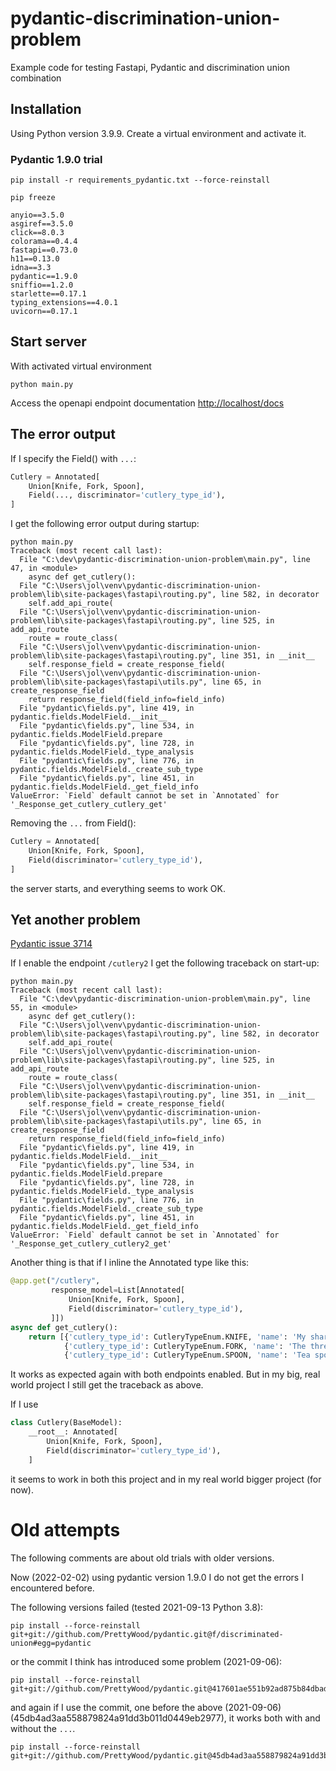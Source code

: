 # pydantic-discrimination-union-problem
Example code for testing Fastapi, Pydantic and discrimination union combination

## Installation
Using Python version 3.9.9. Create a virtual environment and activate it.


### Pydantic 1.9.0 trial

    pip install -r requirements_pydantic.txt --force-reinstall


``` 
pip freeze

anyio==3.5.0
asgiref==3.5.0
click==8.0.3
colorama==0.4.4
fastapi==0.73.0
h11==0.13.0
idna==3.3
pydantic==1.9.0
sniffio==1.2.0
starlette==0.17.1
typing_extensions==4.0.1
uvicorn==0.17.1
``` 


 ## Start server
With activated virtual environment

    python main.py

Access the openapi endpoint documentation [http://localhost/docs](http://localhost/docs)


## The error output

If I specify the Field() with ```...```:

```python
Cutlery = Annotated[
    Union[Knife, Fork, Spoon],
    Field(..., discriminator='cutlery_type_id'),
]
```

I get the following error output during startup:

```
python main.py
Traceback (most recent call last):
  File "C:\dev\pydantic-discrimination-union-problem\main.py", line 47, in <module>
    async def get_cutlery():
  File "C:\Users\jol\venv\pydantic-discrimination-union-problem\lib\site-packages\fastapi\routing.py", line 582, in decorator
    self.add_api_route(
  File "C:\Users\jol\venv\pydantic-discrimination-union-problem\lib\site-packages\fastapi\routing.py", line 525, in add_api_route
    route = route_class(
  File "C:\Users\jol\venv\pydantic-discrimination-union-problem\lib\site-packages\fastapi\routing.py", line 351, in __init__
    self.response_field = create_response_field(
  File "C:\Users\jol\venv\pydantic-discrimination-union-problem\lib\site-packages\fastapi\utils.py", line 65, in create_response_field
    return response_field(field_info=field_info)
  File "pydantic\fields.py", line 419, in pydantic.fields.ModelField.__init__
  File "pydantic\fields.py", line 534, in pydantic.fields.ModelField.prepare
  File "pydantic\fields.py", line 728, in pydantic.fields.ModelField._type_analysis
  File "pydantic\fields.py", line 776, in pydantic.fields.ModelField._create_sub_type
  File "pydantic\fields.py", line 451, in pydantic.fields.ModelField._get_field_info
ValueError: `Field` default cannot be set in `Annotated` for '_Response_get_cutlery_cutlery_get'
```

Removing the ```...``` from Field():

```python
Cutlery = Annotated[
    Union[Knife, Fork, Spoon],
    Field(discriminator='cutlery_type_id'),
]
```

the server starts, and everything seems to work OK.

## Yet another problem

[Pydantic issue 3714](https://github.com/samuelcolvin/pydantic/issues/3714)

If I enable the endpoint `/cutlery2` I get the following traceback on start-up:

```
python main.py   
Traceback (most recent call last):
  File "C:\dev\pydantic-discrimination-union-problem\main.py", line 55, in <module>
    async def get_cutlery():
  File "C:\Users\jol\venv\pydantic-discrimination-union-problem\lib\site-packages\fastapi\routing.py", line 582, in decorator
    self.add_api_route(
  File "C:\Users\jol\venv\pydantic-discrimination-union-problem\lib\site-packages\fastapi\routing.py", line 525, in add_api_route
    route = route_class(
  File "C:\Users\jol\venv\pydantic-discrimination-union-problem\lib\site-packages\fastapi\routing.py", line 351, in __init__
    self.response_field = create_response_field(
  File "C:\Users\jol\venv\pydantic-discrimination-union-problem\lib\site-packages\fastapi\utils.py", line 65, in create_response_field
    return response_field(field_info=field_info)
  File "pydantic\fields.py", line 419, in pydantic.fields.ModelField.__init__
  File "pydantic\fields.py", line 534, in pydantic.fields.ModelField.prepare
  File "pydantic\fields.py", line 728, in pydantic.fields.ModelField._type_analysis
  File "pydantic\fields.py", line 776, in pydantic.fields.ModelField._create_sub_type
  File "pydantic\fields.py", line 451, in pydantic.fields.ModelField._get_field_info
ValueError: `Field` default cannot be set in `Annotated` for '_Response_get_cutlery_cutlery2_get'
```

Another thing is that if I inline the Annotated type like this: 

```python
@app.get("/cutlery",
         response_model=List[Annotated[
             Union[Knife, Fork, Spoon],
             Field(discriminator='cutlery_type_id'),
         ]])
async def get_cutlery():
    return [{'cutlery_type_id': CutleryTypeEnum.KNIFE, 'name': 'My sharp knife'},
            {'cutlery_type_id': CutleryTypeEnum.FORK, 'name': 'The three teeth fork'},
            {'cutlery_type_id': CutleryTypeEnum.SPOON, 'name': 'Tea spoon'}]
```

It works as expected again with both endpoints enabled. But in my big, real world project I still get the traceback as above.

If I use

```python
class Cutlery(BaseModel):
    __root__: Annotated[
        Union[Knife, Fork, Spoon],
        Field(discriminator='cutlery_type_id'),
    ]
```

it seems to work in both this project and in my real world bigger project (for now).


# Old attempts
The following comments are about old trials with older versions.

Now (2022-02-02) using pydantic version 1.9.0 I do not get the errors I encountered before.

The following versions failed (tested 2021-09-13 Python 3.8): 

    pip install --force-reinstall git+git://github.com/PrettyWood/pydantic.git@f/discriminated-union#egg=pydantic

or the commit I think has introduced some problem (2021-09-06):

    pip install --force-reinstall git+git://github.com/PrettyWood/pydantic.git@417601ae551b92ad875b84dbad93a51eaa40f66c

and again if I use the commit, one before the above (2021-09-06) (45db4ad3aa558879824a91dd3b011d0449eb2977), it works
both with and without the ```...```.

    pip install --force-reinstall git+git://github.com/PrettyWood/pydantic.git@45db4ad3aa558879824a91dd3b011d0449eb2977
